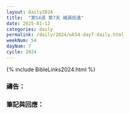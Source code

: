 ```yaml
---
layout: daily2024
title:  "第54週 第7天 補漏拾遺"
date: 2025-01-12
categories: daily
permalink: /daily/2024/wk54-day7-daily.html
weekNum: 54
dayNum: 7
cycle: 2024
---
```


{% include BibleLinks2024.html %}

### 禱告：

### 筆記與回應：
